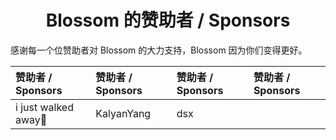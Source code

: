 <h1 align="center">Blossom 的赞助者 / Sponsors</h1>

感谢每一个位赞助者对 Blossom 的大力支持，Blossom 因为你们变得更好。

| 赞助者 / Sponsors    | 赞助者 / Sponsors | 赞助者 / Sponsors | 赞助者 / Sponsors |
| :------------------- | :---------------- | :---------------- | :---------------- |
| i just walked away🏃 | KalyanYang        | dsx               |                   |
